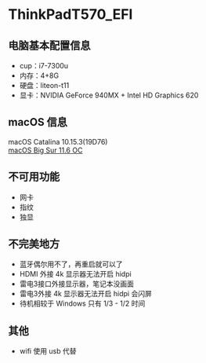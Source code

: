 # ThinkPadT570_EFI

## 电脑基本配置信息
- cup：i7-7300u
- 内存：4+8G
- 硬盘：liteon-t11
- 显卡：NVIDIA GeForce 940MX + Intel HD Graphics 620

## macOS 信息
macOS Catalina 10.15.3(19D76)  
[macOS Big Sur 11.6 OC](https://github.com/zxr615/ThinkPadT570_EFI/tree/bigsur-11.6-oc)

## 不可用功能
- 网卡
- 指纹
- 独显

## 不完美地方
- 蓝牙偶尔用不了，再重启就可以了
- HDMI 外接 4k 显示器无法开启 hidpi
- 雷电3接口外接显示器，笔记本没画面
- 雷电3外接 4k 显示器无法开启 hidpi 会闪屏
- 待机相较于 Windows 只有 1/3 - 1/2 时间

## 其他
- wifi 使用 usb 代替
